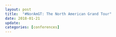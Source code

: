 ```yaml
---
layout: post
title:  "#NorAmGT: The North American Grand Tour"
date: 2018-01-21
update: 
categories: [conferences]
---
```

